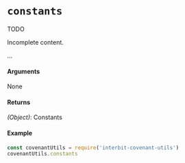 # `constants`

<div class="tips danger">
  <p><span></span>TODO</p>
  <p>Incomplete content.</p>
</div>

...

#### Arguments

None


#### Returns

*(Object)*: Constants


#### Example

```js
const covenantUtils = require('interbit-covenant-utils')
covenantUtils.constants
```
